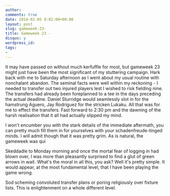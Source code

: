 ```yaml
---
author: 
comments: true
date: 2014-02-05 9:02:00+00:00
layout: post
slug: gameweek-23-
title: Gameweek 23 - 
disqus: y
wordpress_id: 
tags:
- 
---
```


It may have passed on without much kerfuffle for most, but gameweek 23 might just have been the most significant of my stuttering campaign. Hark back with me to Saturday afternoon as I went about my usual routine with nonchalant abandon. The seminal facts were well within my reckoning - I needed to transfer out two injured players lest I wished to risk fielding nine. The transfers had already been foreplanned to a tee in the days preceding the actual deadline. Daniel Sturridge would seamlessly slot in for the hamstrung Aguero, Jay Rodriguez for the stricken Lukaku. All that was for me to effect the transfers. Fast forward to 2:30 pm and the dawning of the harsh realisation that it all had actually slipped my mind.  

I won't encumber you with the stark details of the immediate aftermath, you can pretty much fill them in for yourselves with your schadenfreude-tinged minds. I will admit though that it was pretty grim. As is natural, the gameweek was qui 

Skeddadle to Monday morning and once the mortal fear of logging in had blown over, I was more than pleasantly surprised to find a glut of green arrows in wait. What's the moral in all this, you ask? Well it's pretty simple. It would appear, at the most fundamental level, that I have been playing the game wrong.










Sod scheming convoluted transfer plans or poring religiously over fixture lists. This is enlightenment on a whole different level.  

